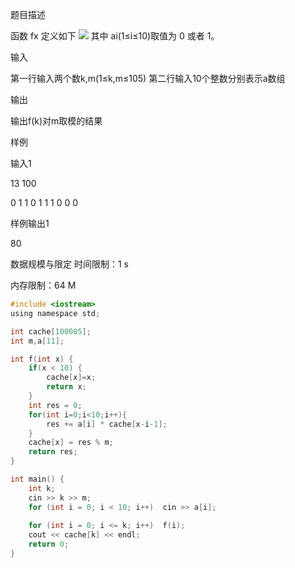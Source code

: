 题目描述

函数 fx 定义如下
![](https://pic.leetcode.cn/1667200853-ECsWnx-%E4%BC%81%E4%B8%9A%E5%BE%AE%E4%BF%A1%E6%88%AA%E5%9B%BE_16672008175257.png)
其中 ai(1≤i≤10)取值为 0 或者 1。

输入

第一行输入两个数k,m(1≤k,m≤105)
第二行输入10个整数分别表示a数组

输出

输出f(k)对m取模的结果

样例

输入1

13 100

0 1 1 0 1 1 1 0 0 0

样例输出1

80

数据规模与限定
时间限制：1 s

内存限制：64 M

```c
#include <iostream>
using namespace std;

int cache[100005];
int m,a[11];

int f(int x) {
	if(x < 10) {
		cache[x]=x;
		return x;
	}
	int res = 0;
	for(int i=0;i<10;i++){
		res += a[i] * cache[x-i-1];
	}
	cache[x] = res % m;
	return res;
}

int main() {
    int k;
    cin >> k >> m;
    for (int i = 0; i < 10; i++)  cin >> a[i];
	
    for (int i = 0; i <= k; i++)  f(i);
    cout << cache[k] << endl;
    return 0;
}